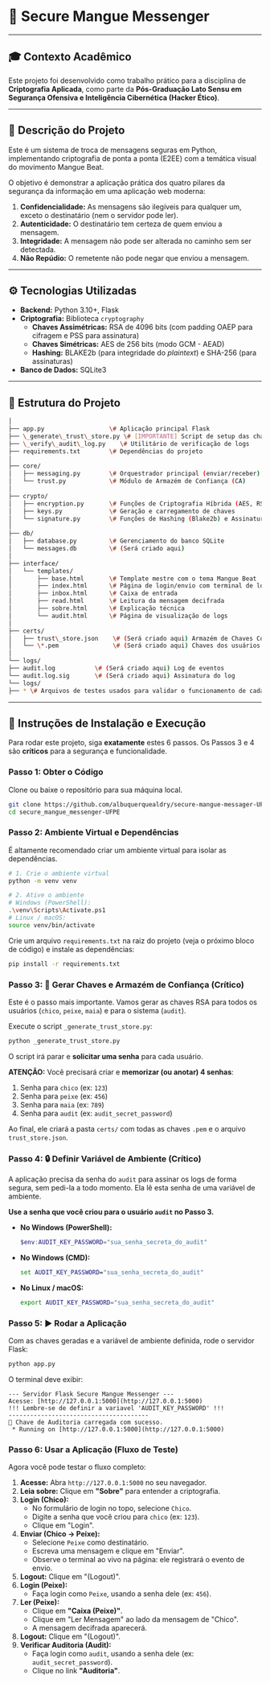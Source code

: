 # 🦀 Secure Mangue Messenger


---

## 🎓 Contexto Acadêmico

Este projeto foi desenvolvido como trabalho prático para a disciplina de **Criptografia Aplicada**, como parte da **Pós-Graduação Lato Sensu em Segurança Ofensiva e Inteligência Cibernética (Hacker Ético)**.

---

## 📝 Descrição do Projeto

Este é um sistema de troca de mensagens seguras em Python, implementando criptografia de ponta a ponta (E2EE) com a temática visual do movimento Mangue Beat.

O objetivo é demonstrar a aplicação prática dos quatro pilares da segurança da informação em uma aplicação web moderna:

1.  **Confidencialidade:** As mensagens são ilegíveis para qualquer um, exceto o destinatário (nem o servidor pode ler).
2.  **Autenticidade:** O destinatário tem certeza de quem enviou a mensagem.
3.  **Integridade:** A mensagem não pode ser alterada no caminho sem ser detectada.
4.  **Não Repúdio:** O remetente não pode negar que enviou a mensagem.

---

## ⚙️ Tecnologias Utilizadas

* **Backend:** Python 3.10+, Flask
* **Criptografia:** Biblioteca `cryptography`
    * **Chaves Assimétricas:** RSA de 4096 bits (com padding OAEP para cifragem e PSS para assinatura)
    * **Chaves Simétricas:** AES de 256 bits (modo GCM - AEAD)
    * **Hashing:** BLAKE2b (para integridade do *plaintext*) e SHA-256 (para assinaturas)
* **Banco de Dados:** SQLite3

---

## 📂 Estrutura do Projeto



```bash
│
├── app.py                  \# Aplicação principal Flask
├── \_generate\_trust\_store.py \# [IMPORTANTE] Script de setup das chaves
├── \_verify\_audit\_log.py    \# Utilitário de verificação de logs
├── requirements.txt        \# Dependências do projeto
│
├── core/
│   ├── messaging.py        \# Orquestrador principal (enviar/receber)
│   └── trust.py            \# Módulo de Armazém de Confiança (CA)
│
├── crypto/
│   ├── encryption.py       \# Funções de Criptografia Híbrida (AES, RSA-OAEP)
│   ├── keys.py             \# Geração e carregamento de chaves
│   └── signature.py        \# Funções de Hashing (Blake2b) e Assinatura (RSA-PSS)
│
├── db/
│   ├── database.py         \# Gerenciamento do banco SQLite
│   └── messages.db         \# (Será criado aqui)
│
├── interface/
│   └── templates/
│       ├── base.html       \# Template mestre com o tema Mangue Beat
│       ├── index.html      \# Página de login/envio com terminal de log
│       ├── inbox.html      \# Caixa de entrada
│       ├── read.html       \# Leitura da mensagem decifrada
│       ├── sobre.html      \# Explicação técnica
│       └── audit.html      \# Página de visualização de logs
│
├── certs/
│   ├── trust\_store.json    \# (Será criado aqui) Armazém de Chaves Confiáveis
│   └── \*.pem               \# (Será criado aqui) Chaves dos usuários
│
└── logs/
├── audit.log           \# (Será criado aqui) Log de eventos
└── audit.log.sig       \# (Será criado aqui) Assinatura do log
└── logs/
├── * \# Arquivos de testes usados para validar o funcionamento de cada função durante o desenvolvimento
```



---

## 🚨 Instruções de Instalação e Execução

Para rodar este projeto, siga **exatamente** estes 6 passos. Os Passos 3 e 4 são **críticos** para a segurança e funcionalidade.

### Passo 1: Obter o Código

Clone ou baixe o repositório para sua máquina local.

```bash
git clone https://github.com/albuquerquealdry/secure-mangue-messager-UFPE.git
cd secure_mangue_messenger-UFPE
````

### Passo 2: Ambiente Virtual e Dependências

É altamente recomendado criar um ambiente virtual para isolar as dependências.

```bash
# 1. Crie o ambiente virtual
python -m venv venv

# 2. Ative o ambiente
# Windows (PowerShell):
.\venv\Scripts\Activate.ps1
# Linux / macOS:
source venv/bin/activate
```

Crie um arquivo `requirements.txt` na raiz do projeto (veja o próximo bloco de código) e instale as dependências:

```bash
pip install -r requirements.txt
```

### Passo 3: 🔑 Gerar Chaves e Armazém de Confiança (Crítico)

Este é o passo mais importante. Vamos gerar as chaves RSA para todos os usuários (`chico`, `peixe`, `maia`) e para o sistema (`audit`).

Execute o script `_generate_trust_store.py`:

```bash
python _generate_trust_store.py
```

O script irá parar e **solicitar uma senha** para cada usuário.

**ATENÇÃO:** Você precisará criar e **memorizar (ou anotar) 4 senhas**:

1.  Senha para `chico` (ex: `123`)
2.  Senha para `peixe` (ex: `456`)
3.  Senha para `maia` (ex: `789`)
4.  Senha para `audit` (ex: `audit_secret_password`)

Ao final, ele criará a pasta `certs/` com todas as chaves `.pem` e o arquivo `trust_store.json`.

### Passo 4: 🔒 Definir Variável de Ambiente (Crítico)

A aplicação precisa da senha do `audit` para assinar os logs de forma segura, sem pedi-la a todo momento. Ela lê esta senha de uma variável de ambiente.

**Use a senha que você criou para o usuário `audit` no Passo 3.**

  * **No Windows (PowerShell):**
    ```powershell
    $env:AUDIT_KEY_PASSWORD="sua_senha_secreta_do_audit"
    ```
  * **No Windows (CMD):**
    ```cmd
    set AUDIT_KEY_PASSWORD="sua_senha_secreta_do_audit"
    ```
  * **No Linux / macOS:**
    ```bash
    export AUDIT_KEY_PASSWORD="sua_senha_secreta_do_audit"
    ```

### Passo 5: ▶️ Rodar a Aplicação

Com as chaves geradas e a variável de ambiente definida, rode o servidor Flask:

```bash
python app.py
```

O terminal deve exibir:

```
--- Servidor Flask Secure Mangue Messenger ---
Acesse: [http://127.0.0.1:5000](http://127.0.0.1:5000)
!!! Lembre-se de definir a variavel 'AUDIT_KEY_PASSWORD' !!!
---------------------------------------
🔑 Chave de Auditoria carregada com sucesso.
 * Running on [http://127.0.0.1:5000](http://127.0.0.1:5000)
```

### Passo 6: Usar a Aplicação (Fluxo de Teste)

Agora você pode testar o fluxo completo:

1.  **Acesse:** Abra `http://127.0.0.1:5000` no seu navegador.
2.  **Leia sobre:** Clique em **"Sobre"** para entender a criptografia.
3.  **Login (Chico):**
      * No formulário de login no topo, selecione `Chico`.
      * Digite a senha que você criou para `chico` (ex: `123`).
      * Clique em "Login".
4.  **Enviar (Chico -\> Peixe):**
      * Selecione `Peixe` como destinatário.
      * Escreva uma mensagem e clique em "Enviar".
      * Observe o terminal ao vivo na página: ele registrará o evento de envio.
5.  **Logout:** Clique em "(Logout)".
6.  **Login (Peixe):**
      * Faça login como `Peixe`, usando a senha dele (ex: `456`).
7.  **Ler (Peixe):**
      * Clique em **"Caixa (Peixe)"**.
      * Clique em "Ler Mensagem" ao lado da mensagem de "Chico".
      * A mensagem decifrada aparecerá.
8.  **Logout:** Clique em "(Logout)".
9.  **Verificar Auditoria (Audit):**
      * Faça login como `audit`, usando a senha dele (ex: `audit_secret_password`).
      * Clique no link **"Auditoria"**.

